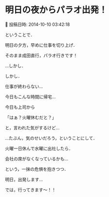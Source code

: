 # 明日の夜からパラオ出発！

📅 投稿日時: 2014-10-10 03:42:18

ということで．





明日の夕方，早めに仕事を切り上げ．


そのまま成田直行，パラオ行きです！





…しかし．


しかし．


仕事が終わらない…


今日もこんな時間に帰宅…





今日も上司から


「はぁ？火曜休むだと？」


と，言われた気がするけど…


…たぶん，気のせいだろう，ということにして．





火曜一日休んで水曜に出社したら．


会社の席がなくなっているかも…


という，一抹の危惧を抱きつつ．


明日，出発します…





では，行ってきます～！！
